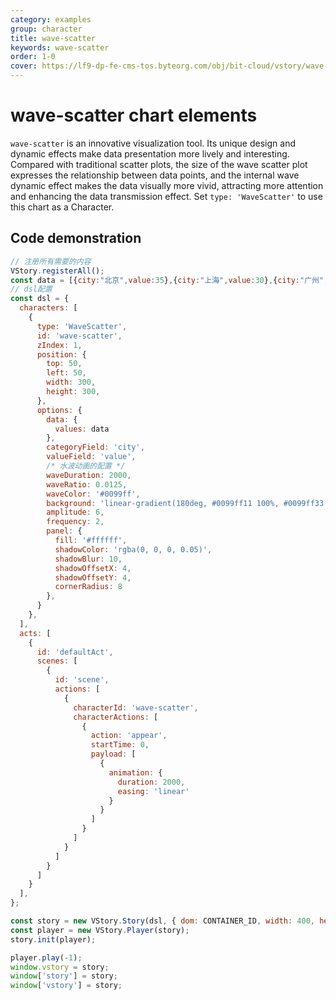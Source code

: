 ```yaml
---
category: examples
group: character
title: wave-scatter
keywords: wave-scatter
order: 1-0
cover: https://lf9-dp-fe-cms-tos.byteorg.com/obj/bit-cloud/vstory/wave-scatter.gif
---
```


# wave-scatter chart elements

`wave-scatter` is an innovative visualization tool. Its unique design and dynamic effects make data presentation more lively and interesting. Compared with traditional scatter plots, the size of the wave scatter plot expresses the relationship between data points, and the internal wave dynamic effect makes the data visually more vivid, attracting more attention and enhancing the data transmission effect.
Set `type: 'WaveScatter'` to use this chart as a Character.

## Code demonstration

```javascript livedemo template=vstory
// 注册所有需要的内容
VStory.registerAll();
const data = [{city:"北京",value:35},{city:"上海",value:30},{city:"广州",value:27},{city:"深圳",value:26},{city:"成都",value:15},{city:"杭州",value:19}, {city:"南京",value:12}]
// dsl配置
const dsl = {
  characters: [
    {
      type: 'WaveScatter',
      id: 'wave-scatter',
      zIndex: 1,
      position: {
        top: 50,
        left: 50,
        width: 300,
        height: 300,
      },
      options: {
        data: {
          values: data
        },
        categoryField: 'city',
        valueField: 'value',
        /* 水波动画的配置 */
        waveDuration: 2000,
        waveRatio: 0.0125,
        waveColor: '#0099ff',
        background: 'linear-gradient(180deg, #0099ff11 100%, #0099ff33 0%)',
        amplitude: 6,
        frequency: 2,
        panel: {
          fill: '#ffffff',
          shadowColor: 'rgba(0, 0, 0, 0.05)',
          shadowBlur: 10,
          shadowOffsetX: 4,
          shadowOffsetY: 4,
          cornerRadius: 8
        },
      }
    },
  ],
  acts: [
    {
      id: 'defaultAct',
      scenes: [
        {
          id: 'scene',
          actions: [
            {
              characterId: 'wave-scatter',
              characterActions: [
                {
                  action: 'appear',
                  startTime: 0,
                  payload: [
                    {
                      animation: {
                        duration: 2000,
                        easing: 'linear'
                      }
                    }
                  ]
                }
              ]
            }
          ]
        }
      ]
    }
  ],
};

const story = new VStory.Story(dsl, { dom: CONTAINER_ID, width: 400, height: 400, scaleX: 'auto', scaleY: 'auto', background: '#ebecf0' });
const player = new VStory.Player(story);
story.init(player);

player.play(-1);
window.vstory = story;
window['story'] = story;
window['vstory'] = story;
```
